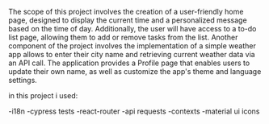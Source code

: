 The scope of this project involves the creation of a user-friendly home page, designed to
display the current time and a personalized message based on the time of day. Additionally, the
user will have access to a to-do list page, allowing them to add or remove tasks from the list.
Another component of the project involves the implementation of a simple weather app allows to enter their city name and retrieving current weather data via an API
call. The application provides a Profile page that enables users to update their own name, as
well as customize the app's theme and language settings.

in this project i used:

-i18n
-cypress tests
-react-router
-api requests
-contexts
-material ui icons
